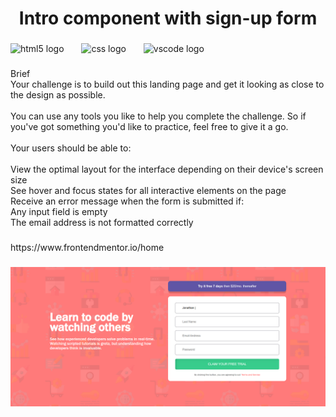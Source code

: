 <h1 align="center">Intro component with sign-up form</h1>

###

<div align="left">
  <img src="https://cdn.jsdelivr.net/gh/devicons/devicon/icons/html5/html5-original.svg" height="30" alt="html5 logo"  />
  <img width="20" />
  <img src="https://cdn.jsdelivr.net/gh/devicons/devicon/icons/css3/css3-original.svg" height="30" alt="css logo"  />
  <img width="20" />
  <img src="https://cdn.jsdelivr.net/gh/devicons/devicon/icons/vscode/vscode-original.svg" height="30" alt="vscode logo"  />
</div>

###

<p align="left">Brief<br>Your challenge is to build out this landing page and get it looking as close to the design as possible.<br><br>You can use any tools you like to help you complete the challenge. So if you've got something you'd like to practice, feel free to give it a go.<br><br>Your users should be able to:<br><br>View the optimal layout for the interface depending on their device's screen size<br>See hover and focus states for all interactive elements on the page<br>Receive an error message when the form is submitted if:<br>Any input field is empty<br>The email address is not formatted correctly</p>

###

<p align="left">https://www.frontendmentor.io/home</p>

###

![Immagine completa](pagina.png)
